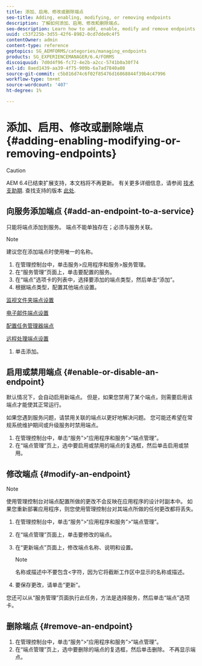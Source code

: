 ```yaml
---
title: 添加、启用、修改或删除端点
seo-title: Adding, enabling, modifying, or removing endpoints
description: 了解如何添加、启用、修改和删除端点。
seo-description: Learn how to add, enable, modify and remove endpoints.
uuid: c53f225b-3d55-42f6-8982-0cd7dde0c4f5
contentOwner: admin
content-type: reference
geptopics: SG_AEMFORMS/categories/managing_endpoints
products: SG_EXPERIENCEMANAGER/6.4/FORMS
discoiquuid: 7d0d4f96-fc72-4e2b-a2cc-5741b0a30f74
exl-id: 8aed1439-aa39-4f75-909b-6a7ad7840a08
source-git-commit: c5b816d74c6f02f85476d16868844f39b4c47996
workflow-type: tm+mt
source-wordcount: '407'
ht-degree: 1%

---
```


# 添加、启用、修改或删除端点 {#adding-enabling-modifying-or-removing-endpoints}

>[!CAUTION]
>
>AEM 6.4已结束扩展支持，本文档将不再更新。 有关更多详细信息，请参阅 [技术支助期](https://helpx.adobe.com/cn/support/programs/eol-matrix.html). 查找支持的版本 [此处](https://experienceleague.adobe.com/docs/).

## 向服务添加端点 {#add-an-endpoint-to-a-service}

只能将端点添加到服务。 端点不能单独存在；必须与服务关联。

>[!NOTE]
>
>建议您在添加端点时使用唯一的名称。

1. 在管理控制台中，单击服务>应用程序和服务>服务管理。
1. 在“服务管理”页面上，单击要配置的服务。
1. 在“端点”选项卡的列表中，选择要添加的端点类型，然后单击“添加”。
1. 根据端点类型，配置其他端点设置。

[监视文件夹端点设置](/help/forms/using/admin-help/configuring-watched-folder-endpoints.md#watched-folder-endpoint-settings)

[电子邮件端点设置](/help/forms/using/admin-help/configuring-email-endpoints.md#email-endpoint-settings)

[配置任务管理器端点](/help/forms/using/admin-help/configuring-task-manager-endpoints.md#configuring-task-manager-endpoints)

[远程处理端点设置](/help/forms/using/admin-help/configuring-remoting-endpoints.md#remoting-endpoint-settings)

1. 单击添加。

## 启用或禁用端点 {#enable-or-disable-an-endpoint}

默认情况下，会自动启用新端点。 但是，如果您禁用了某个端点，则需要启用该端点才能使其正常运行。

如果您遇到服务问题，请禁用关联的端点以更好地解决问题。 您可能还希望在常规系统维护期间或升级服务时禁用端点。

1. 在管理控制台中，单击“服务”>“应用程序和服务”>“端点管理”。
1. 在“端点管理”页上，选中要启用或禁用的端点的复选框，然后单击启用或禁用。

## 修改端点 {#modify-an-endpoint}

>[!NOTE]
>
>使用管理控制台对端点配置所做的更改不会反映在应用程序的设计时副本中。 如果您重新部署应用程序，则您使用管理控制台对其端点所做的任何更改都将丢失。

1. 在管理控制台中，单击“服务”>“应用程序和服务”>“端点管理”。
1. 在“端点管理”页面上，单击要修改的端点。
1. 在“更新端点”页面上，修改端点名称、说明和设置。

   >[!NOTE]
   >
   >名称或描述中不要包含&lt;字符，因为它将截断工作区中显示的名称或描述。

1. 要保存更改，请单击“更新”。

您还可以从“服务管理”页面执行此任务，方法是选择服务，然后单击“端点”选项卡。

## 删除端点 {#remove-an-endpoint}

1. 在管理控制台中，单击“服务”>“应用程序和服务”>“端点管理”。
1. 在“端点管理”页上，选中要删除的端点的复选框，然后单击删除。 不再显示端点。
